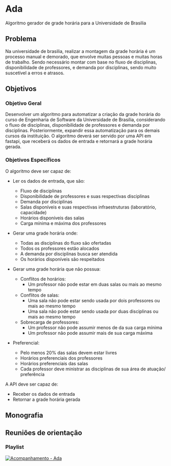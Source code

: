 # Ada
Algoritmo gerador de grade horária para a Universidade de Brasilia


## Problema
Na universidade de brasilia, realizar a montagem da grade horária é um processo manual e demorado, que envolve muitas pessoas e muitas horas de trabalho. Sendo necessário montar com base no fluxo de disciplinas, disponibilidade de professores, e demanda por disciplinas, sendo muito suscetível a erros e atrasos.

## Objetivos

### Objetivo Geral
Desenvolver um algoritmo para automatizar a criação da grade horária do curso de Engenharia de Software da Universidade de Brasília, considerando o fluxo de disciplinas, disponibilidade de professores e demanda por disciplinas. Posteriormente, expandir essa automatização para os demais cursos da instituição. O algoritmo deverá ser servido por uma API em fastapi, que receberá os dados de entrada e retornará a grade horária gerada.

### Objetivos Específicos
O algoritmo deve ser capaz de:
- Ler os dados de entrada, que são:
    - Fluxo de disciplinas
    - Disponibilidade de professores e suas respectivas disciplinas
    - Demanda por disciplinas
    - Salas disponíveis e suas respectivas infraestruturas (laboratório, capacidade)
    - Horários disponíveis das salas
    - Carga mínima e máxima dos professores

- Gerar uma grade horária onde:
    - Todas as disciplinas do fluxo são ofertadas
    - Todos os professores estão alocados
    - A demanda por disciplinas busca ser atendida
    - Os horários disponíveis são respeitados

- Gerar uma grade horária que não possua:
    - Conflitos de horários:
        - Um professor não pode estar em duas salas ou mais ao mesmo tempo
    - Conflitos de salas:
        - Uma sala não pode estar sendo usada por dois professores ou mais ao mesmo tempo
        - Uma sala não pode estar sendo usada por duas disciplinas ou mais ao mesmo tempo
    - Sobrecarga de professores:
        - Um professor não pode assumir menos de da sua carga mínima
        - Um professor não pode assumir mais de sua carga máxima

- Preferencial:
    - Pelo menos 20% das salas devem estar livres
    - Horários preferenciais dos professores
    - Horários preferenciais das salas
    - Cada professor deve ministrar as disciplinas de sua área de atuação/ preferência

A API deve ser capaz de:
- Receber os dados de entrada
- Retornar a grade horária gerada


## Monografia

## Reuniões de orientação

### Playlist
[![Acompanhamento - Ada](https://i.ytimg.com/vi/LXb3TcfPPYM/hqdefault.jpg?sqp=-oaymwEXCNACELwBSFryq4qpAwkIARUAAIhCGAE=&rs=AOn4CLDar4isIXedFtg2SUVVW0RL6_5pkw)](https://www.youtube.com/playlist?list=PLYDa724AZH7Yi8K3G2jPexBRYz8NtaB1l)
